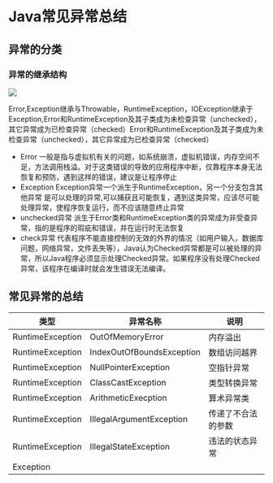 # Java常见异常总结
## 异常的分类
### 异常的继承结构
![](http://www.nideyuan.com/wp-content/uploads/2017/03/java_exption.png)

Error,Exception继承与Throwable，RuntimeException，IOException继承于Exception,Error和RuntimeException及其子类成为未检查异常（unchecked），其它异常成为已检查异常（checked）Error和RuntimeException及其子类成为未检查异常（unchecked），其它异常成为已检查异常（checked）
- Error
一般是指与虚拟机有关的问题，如系统崩溃，虚拟机错误，内存空间不足，方法调用栈溢。对于这类错误的导致的应用程序中断，仅靠程序本身无法恢复和预防，遇到这样的错误，建议是让程序停止
- Exception
Exception异常一个派生于RuntimeException，另一个分支包含其他异常
是可以处理的异常,可以捕获且可能恢复，遇到这类异常，应该尽可能处理异常，使程序恢复运行，而不应该随意终止异常
- unchecked异常
派生于Error类和RuntimeException类的异常成为非受查异常，指的是程序的瑕疵和错误，并在运行时无法恢复
- check异常
代表程序不能直接控制的无效的外界的情况（如用户输入，数据库问题，网络异常，文件丢失等），Java认为Checked异常都是可以被处理的异常，所以Java程序必须显示处理Checked异常。如果程序没有处理Checked异常，该程序在编译时就会发生错误无法编译。
## 常见异常的总结
|   类型|  异常名称 |说明   |
| ------------ | ------------ | ------------ |
| RuntimeException  |OutOfMemoryError   | 内存溢出  |
| RuntimeException |  IndexOutOfBoundsException | 数组访问越界  |
| RuntimeException  | NullPointerException  | 空指针异常  |
| RuntimeException  | ClassCastException  | 类型转换异常  |
|  RuntimeException |  ArithmeticExecption | 算术异常类  |
| RuntimeException  |  IllegalArgumentException |传递了不合法的参数   |
| RuntimeException| IllegalStateException| 违法的状态异常|
|Exception|||